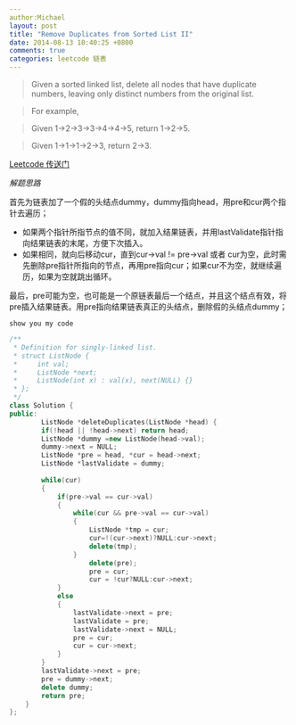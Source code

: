 ```yaml
---
author:Michael
layout: post
title: "Remove Duplicates from Sorted List II"
date: 2014-08-13 10:40:25 +0800
comments: true
categories: leetcode 链表
---
```

>Given a sorted linked list, delete all nodes that have duplicate numbers, leaving only distinct numbers from the original list. 


>For example,

>Given 1->2->3->3->4->4->5, return 1->2->5.

>Given 1->1->1->2->3, return 2->3.
<!--more-->
[Leetcode 传送门](https://oj.leetcode.com/problems/remove-duplicates-from-sorted-list-ii/)

*解题思路*

首先为链表加了一个假的头结点dummy，dummy指向head，用pre和cur两个指针去遍历；

* 如果两个指针所指节点的值不同，就加入结果链表，并用lastValidate指针指向结果链表的末尾，方便下次插入。
* 如果相同，就向后移动cur，直到cur->val != pre->val 或者 cur为空，此时需先删除pre指针所指向的节点，再用pre指向cur；如果cur不为空，就继续遍历，如果为空就跳出循环。

最后，pre可能为空，也可能是一个原链表最后一个结点，并且这个结点有效，将pre插入结果链表。用pre指向结果链表真正的头结点，删除假的头结点dummy；

``show you my code``

```c++
/**
 * Definition for singly-linked list.
 * struct ListNode {
 *     int val;
 *     ListNode *next;
 *     ListNode(int x) : val(x), next(NULL) {}
 * };
 */
class Solution {
public:
        ListNode *deleteDuplicates(ListNode *head) {
        if(!head || !head->next) return head;
        ListNode *dummy =new ListNode(head->val);
        dummy->next = NULL;
        ListNode *pre = head, *cur = head->next;
        ListNode *lastValidate = dummy;
        
        while(cur)
        {
            if(pre->val == cur->val)
            {   
                while(cur && pre->val == cur->val)
                {
                    ListNode *tmp = cur;
                    cur=!(cur->next)?NULL:cur->next;
                    delete(tmp);
                }
                    delete(pre);
                    pre = cur;
                    cur = !cur?NULL:cur->next;
            }
            else
            {
                lastValidate->next = pre;
                lastValidate = pre;
                lastValidate->next = NULL;
                pre = cur;
                cur = cur->next;
            }
        }
        lastValidate->next = pre;
        pre = dummy->next;
        delete dummy;
        return pre;
    }
};
```